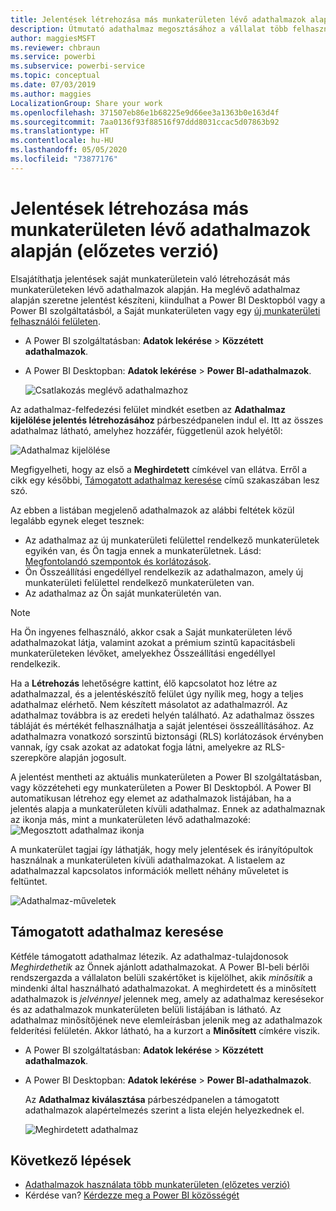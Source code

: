 ```yaml
---
title: Jelentések létrehozása más munkaterületen lévő adathalmazok alapján (előzetes verzió) – Power BI
description: Útmutató adathalmaz megosztásához a vállalat több felhasználójával. Így mind jelentéseket készíthetnek az Ön adathalmaza alapján a saját munkaterületükön.
author: maggiesMSFT
ms.reviewer: chbraun
ms.service: powerbi
ms.subservice: powerbi-service
ms.topic: conceptual
ms.date: 07/03/2019
ms.author: maggies
LocalizationGroup: Share your work
ms.openlocfilehash: 371507eb86e1b68225e9d66ee3a1363b0e163d4f
ms.sourcegitcommit: 7aa0136f93f88516f97ddd8031ccac5d07863b92
ms.translationtype: HT
ms.contentlocale: hu-HU
ms.lasthandoff: 05/05/2020
ms.locfileid: "73877176"
---
```

# <a name="create-reports-based-on-datasets-from-different-workspaces-preview"></a>Jelentések létrehozása más munkaterületen lévő adathalmazok alapján (előzetes verzió)

Elsajátíthatja jelentések saját munkaterületein való létrehozását más munkaterületeken lévő adathalmazok alapján. Ha meglévő adathalmaz alapján szeretne jelentést készíteni, kiindulhat a Power BI Desktopból vagy a Power BI szolgáltatásból, a Saját munkaterületen vagy egy [új munkaterületi felhasználói felületen](service-create-the-new-workspaces.md).

- A Power BI szolgáltatásban: **Adatok lekérése** > **Közzétett adathalmazok**.
- A Power BI Desktopban: **Adatok lekérése** > **Power BI-adathalmazok**.

    ![Csatlakozás meglévő adathalmazhoz](media/service-datasets-across-workspaces/power-bi-connect-dataset-pk.png)
   
Az adathalmaz-felfedezési felület mindkét esetben az **Adathalmaz kijelölése jelentés létrehozásához** párbeszédpanelen indul el. Itt az összes adathalmaz látható, amelyhez hozzáfér, függetlenül azok helyétől:

![Adathalmaz kijelölése](media/service-datasets-across-workspaces/power-bi-select-dataset.png)

Megfigyelheti, hogy az első a **Meghirdetett** címkével van ellátva. Erről a cikk egy későbbi, [Támogatott adathalmaz keresése](#find-an-endorsed-dataset) című szakaszában lesz szó.

Az ebben a listában megjelenő adathalmazok az alábbi feltétek közül legalább egynek eleget tesznek:

- Az adathalmaz az új munkaterületi felülettel rendelkező munkaterületek egyikén van, és Ön tagja ennek a munkaterületnek. Lásd: [Megfontolandó szempontok és korlátozások](service-datasets-across-workspaces.md#considerations-and-limitations).
- Ön Összeállítási engedéllyel rendelkezik az adathalmazon, amely új munkaterületi felülettel rendelkező munkaterületen van.
- Az adathalmaz az Ön saját munkaterületén van.

> [!NOTE]
> Ha Ön ingyenes felhasználó, akkor csak a Saját munkaterületen lévő adathalmazokat látja, valamint azokat a prémium szintű kapacitásbeli munkaterületeken lévőket, amelyekhez Összeállítási engedéllyel rendelkezik.

Ha a **Létrehozás** lehetőségre kattint, élő kapcsolatot hoz létre az adathalmazzal, és a jelentéskészítő felület úgy nyílik meg, hogy a teljes adathalmaz elérhető. Nem készített másolatot az adathalmazról. Az adathalmaz továbbra is az eredeti helyén található. Az adathalmaz összes tábláját és mértékét felhasználhatja a saját jelentései összeállításához. Az adathalmazra vonatkozó sorszintű biztonsági (RLS) korlátozások érvényben vannak, így csak azokat az adatokat fogja látni, amelyekre az RLS-szerepköre alapján jogosult.

A jelentést mentheti az aktuális munkaterületen a Power BI szolgáltatásban, vagy közzéteheti egy munkaterületen a Power BI Desktopból. A Power BI automatikusan létrehoz egy elemet az adathalmazok listájában, ha a jelentés alapja a munkaterületen kívüli adathalmaz. Ennek az adathalmaznak az ikonja más, mint a munkaterületen lévő adathalmazoké: ![Megosztott adathalmaz ikonja](media/service-datasets-discover-across-workspaces/power-bi-shared-dataset-icon.png)

A munkaterület tagjai így láthatják, hogy mely jelentések és irányítópultok használnak a munkaterületen kívüli adathalmazokat. A listaelem az adathalmazzal kapcsolatos információk mellett néhány műveletet is feltüntet.

![Adathalmaz-műveletek](media/service-datasets-across-workspaces/power-bi-dataset-actions.png)

## <a name="find-an-endorsed-dataset"></a>Támogatott adathalmaz keresése

Kétféle támogatott adathalmaz létezik. Az adathalmaz-tulajdonosok *Meghirdethetik* az Önnek ajánlott adathalmazokat. A Power BI-beli bérlői rendszergazda a vállalaton belüli szakértőket is kijelölhet, akik *minősítik* a mindenki által használható adathalmazokat. A meghirdetett és a minősített adathalmazok is *jelvénnyel* jelennek meg, amely az adathalmaz keresésekor és az adathalmazok munkaterületen belüli listájában is látható. Az adathalmaz minősítőjének neve elemleírásban jelenik meg az adathalmazok felderítési felületén. Akkor látható, ha a kurzort a **Minősített** címkére viszik.

- A Power BI szolgáltatásban: **Adatok lekérése** > **Közzétett adathalmazok**.
- A Power BI Desktopban: **Adatok lekérése** > **Power BI-adathalmazok**.

    Az **Adathalmaz kiválasztása** párbeszédpanelen a támogatott adathalmazok alapértelmezés szerint a lista elején helyezkednek el. 

    ![Meghirdetett adathalmaz](media/service-datasets-certify-promote/power-bi-dataset-promoted.png)

## <a name="next-steps"></a>Következő lépések

- [Adathalmazok használata több munkaterületen (előzetes verzió)](service-datasets-across-workspaces.md)
- Kérdése van? [Kérdezze meg a Power BI közösségét](https://community.powerbi.com/)
